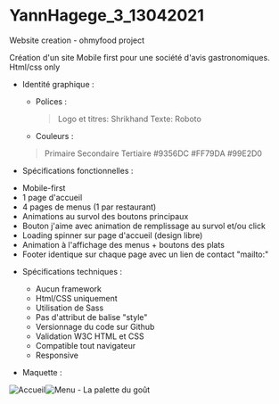 # YannHagege_3_13042021
Website creation - ohmyfood project

Création d'un site Mobile first pour une société d'avis gastronomiques.
Html/css only

* Identité graphique : 
  - Polices :
    >Logo et titres: Shrikhand
    >Texte: Roboto
  - Couleurs :
  > Primaire   Secondaire  Tertiaire
    #9356DC    #FF79DA     #99E2D0
    
 * Spécifications fonctionnelles : 
  - Mobile-first
  - 1 page d'accueil
  - 4 pages de menus (1 par restaurant)
  - Animations au survol des boutons principaux
  - Bouton j'aime avec animation de remplissage au survol et/ou click
  - Loading spinner sur page d'accueil (design libre)
  - Animation à l'affichage des menus + boutons des plats
  - Footer identique sur chaque page avec un lien de contact "mailto:"


* Spécifications techniques : 

  - Aucun framework
  - Html/CSS uniquement
  - Utilisation de Sass
  - Pas d'attribut de balise "style"
  - Versionnage du code sur Github
  - Validation W3C HTML et CSS
  - Compatible tout navigateur
  - Responsive

* Maquette : 

![Accueil](https://user-images.githubusercontent.com/79877110/136532677-d8e613f9-867d-4d57-88a9-73d8363cf144.png)![Menu - La palette du goût](https://user-images.githubusercontent.com/79877110/136532774-979978e0-414e-4b8b-9a5a-eb6017ad9db8.png)


